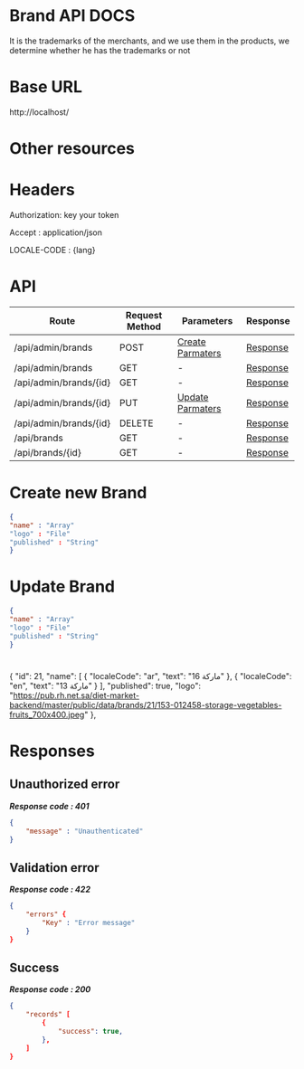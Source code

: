# Brand API DOCS
It is the trademarks of the merchants, and we use them in the products, we determine whether he has the trademarks or not
# Base URL
http://localhost/

# Other resources 

 
# Headers

Authorization: key your token

Accept : application/json

LOCALE-CODE : {lang}

# API 

| Route                        | Request Method | Parameters | Response  |
| -----------                  | -----------    |----------- |---------- |
| /api/admin/brands            | POST           |  [Create Parmaters](#Create)|[Response](#Response)|
| /api/admin/brands | GET           |-|  [Response](#Response)         |
|/api/admin/brands/{id}         | GET           |  - |  [Response](#Response)         |
|/api/admin/brands/{id}        |PUT           |  [Update Parmaters](#Update)|[Response](#Response)     |
|/api/admin/brands/{id}        |DELETE           |  -|[Response](#Response)| 
|/api/brands        |GET           |-| [Response](#Response)|
|/api/brands/{id}        |GET           |-|[Response](#Response)|


# <a name="Create"> </a> Create new Brand 

```json
{
"name" : "Array"
"logo" : "File"
"published" : "String"
} 
```

# <a name="Update"> </a> Update Brand

```json
{
"name" : "Array"
"logo" : "File"
"published" : "String"
} 
```
# <a name="Response">

 {
                "id": 21,
                "name": [
                    {
                        "localeCode": "ar",
                        "text": "ماركة 16"
                    },
                    {
                        "localeCode": "en",
                        "text": "ماركة 13"
                    }
                ],
                "published": true,
                "logo": "https://pub.rh.net.sa/diet-market-backend/master/public/data/brands/21/153-012458-storage-vegetables-fruits_700x400.jpeg"
},
# </a> Responses 

## Unauthorized error

__*Response code : 401*__
```json 
{
    "message" : "Unauthenticated"
}
```

## Validation error 
__*Response code : 422*__

```json 
{
    "errors" {
        "Key" : "Error message"
    }
}
```
## Success  
__*Response code : 200*__
```json 
{
    "records" [
        {
            "success": true,
        },
    ]
}
```
